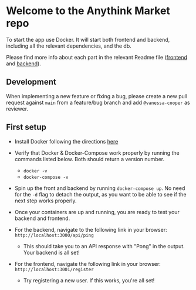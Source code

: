 # Welcome to the Anythink Market repo

To start the app use Docker. It will start both frontend and backend, including all the relevant dependencies, and the db.

Please find more info about each part in the relevant Readme file ([frontend](frontend/readme.md) and [backend](backend/README.md)).

## Development

When implementing a new feature or fixing a bug, please create a new pull request against `main` from a feature/bug branch and add `@vanessa-cooper` as reviewer.

## First setup

* Install Docker following the directions [here](https://docs.docker.com/desktop/install)

* Verify that Docker & Docker-Compose work properly by running the commands listed below. Both should return a version number.
  * `docker -v`
  * `docker-compose -v`

* Spin up the front and backend by running `docker-compose up`. No need for the `-d` flag to detach the output, as you want to be able to see if the next step works properly.

* Once your containers are up and running, you are ready to test your backend and frontend.

* For the backend, navigate to the following link in your browser: `http://localhost:3000/api/ping`
  * This should take you to an API response with "Pong" in the output. Your backend is all set!

* For the frontend, navigate the following link in your browser: `http://localhost:3001/register`
  * Try registering a new user. If this works, you're all set!